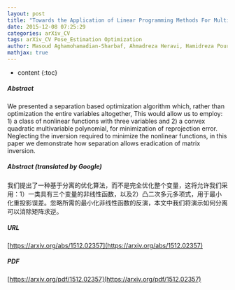 ```yaml
---
layout: post
title: "Towards the Application of Linear Programming Methods For Multi-Camera Pose Estimation"
date: 2015-12-08 07:25:29
categories: arXiv_CV
tags: arXiv_CV Pose_Estimation Optimization
author: Masoud Aghamohamadian-Sharbaf, Ahmadreza Heravi, Hamidreza Pourreza
mathjax: true
---
```


* content
{:toc}

##### Abstract
We presented a separation based optimization algorithm which, rather than optimization the entire variables altogether, This would allow us to employ: 1) a class of nonlinear functions with three variables and 2) a convex quadratic multivariable polynomial, for minimization of reprojection error. Neglecting the inversion required to minimize the nonlinear functions, in this paper we demonstrate how separation allows eradication of matrix inversion.

##### Abstract (translated by Google)
我们提出了一种基于分离的优化算法，而不是完全优化整个变量，这将允许我们采用：1）一类具有三个变量的非线性函数，以及2）凸二次多元多项式，用于最小化重投影误差。忽略所需的最小化非线性函数的反演，本文中我们将演示如何分离可以消除矩阵求逆。

##### URL
[https://arxiv.org/abs/1512.02357](https://arxiv.org/abs/1512.02357)

##### PDF
[https://arxiv.org/pdf/1512.02357](https://arxiv.org/pdf/1512.02357)

